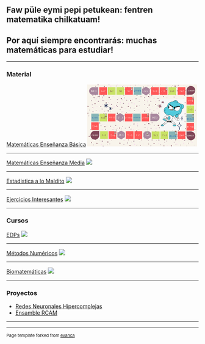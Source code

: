 ## Faw püle eymi pepi petukean: fentren matematika chilkatuam!
## Por aquí siempre encontrarás: muchas matemáticas para estudiar!
---

### Material

[Matemáticas Enseñanza Básica](/pdf/Curso_Isidora.pdf)
<img src="images/juego.png?raw=true" style="width: 30vw; min-width: 150px;" alt="Logo" />

---
[Matemáticas Enseñanza Media](/pdf/Curso_Maite.pdf)
<img src="pdf/tikz_2.pdf?raw=true"/>

---
[Estadistica a lo Maldito](http://example.com/)
<img src="images/dummy_thumbnail.jpg?raw=true"/>

---
[Ejercicios Interesantes](/sample_page.md)
<img src="images/dummy_thumbnail.jpg?raw=true"/>

---

### Cursos

[EDPs](/pdf/EDP.pdf)
<img src="images/dummy_thumbnail.jpg?raw=true"/>

---
[Métodos Numéricos](/pdf/sample_presentation.pdf)
<img src="images/dummy_thumbnail.jpg?raw=true"/>

---
[Biomatemáticas](http://example.com/)
<img src="images/dummy_thumbnail.jpg?raw=true"/>

---

### Proyectos

- [Redes Neuronales Hipercomplejas](http://example.com/)
- [Ensamble RCAM](http://example.com/)


---




---
<p style="font-size:11px">Page template forked from <a href="https://github.com/evanca/quick-portfolio">evanca</a></p>
<!-- Remove above link if you don't want to attibute -->

